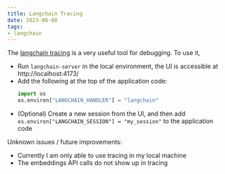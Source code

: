 ```yaml
---
title: Langchain Tracing
date: 2023-06-08
tags:
- langchain
---
```


The [langchain tracing](https://python.langchain.com/en/latest/additional_resources/tracing.html) is a very useful tool for debugging.
To use it,
* Run `langchain-server` in the local environment, the UI is accessible at http://localhost:4173/
* Add the following at the top of the application code:
  ```python
  import os
  os.environ["LANGCHAIN_HANDLER"] = "langchain"
  ```
* (Optional) Create a new session from the UI, and then add `os.environ["LANGCHAIN_SESSION"] = "my_session"` to the application code

Unknown issues / future improvements:
* Currently I am only able to use tracing in my local machine
* The embeddings API calls do not show up in tracing
